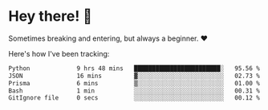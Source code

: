 # Hey there! 👋
Sometimes breaking and entering, but always a beginner. ❤️

Here's how I've been tracking:
<!--START_SECTION:waka-->

```txt
Python             9 hrs 48 mins   ████████████████████████░   95.56 %
JSON               16 mins         ▓░░░░░░░░░░░░░░░░░░░░░░░░   02.73 %
Prisma             6 mins          ▒░░░░░░░░░░░░░░░░░░░░░░░░   01.00 %
Bash               1 min           ░░░░░░░░░░░░░░░░░░░░░░░░░   00.31 %
GitIgnore file     0 secs          ░░░░░░░░░░░░░░░░░░░░░░░░░   00.12 %
```

<!--END_SECTION:waka-->
